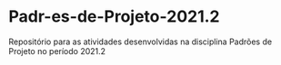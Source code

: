 # Padr-es-de-Projeto-2021.2
Repositório para as atividades desenvolvidas na disciplina Padrões de Projeto no período 2021.2
